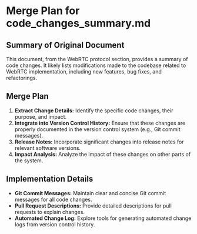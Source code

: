 # Merge Plan for code_changes_summary.md

## Summary of Original Document
This document, from the WebRTC protocol section, provides a summary of code changes. It likely lists modifications made to the codebase related to WebRTC implementation, including new features, bug fixes, and refactorings.

## Merge Plan
1.  **Extract Change Details:** Identify the specific code changes, their purpose, and impact.
2.  **Integrate into Version Control History:** Ensure that these changes are properly documented in the version control system (e.g., Git commit messages).
3.  **Release Notes:** Incorporate significant changes into release notes for relevant software versions.
4.  **Impact Analysis:** Analyze the impact of these changes on other parts of the system.

## Implementation Details
-   **Git Commit Messages:** Maintain clear and concise Git commit messages for all code changes.
-   **Pull Request Descriptions:** Provide detailed descriptions for pull requests to explain changes.
-   **Automated Change Log:** Explore tools for generating automated change logs from version control history.
